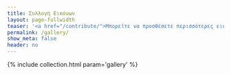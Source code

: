```yaml
---
title: Συλλογή Εικόνων
layout: page-fullwidth
teaser: '<a href="/contribute/">Μπορείτε να προσθέσετε περισσότερες εικόνες σύμφωνα με τις οδηγίες</a>'
permalink: /gallery/
show_meta: false
header: no
---
```


{% include collection.html param='gallery' %}
